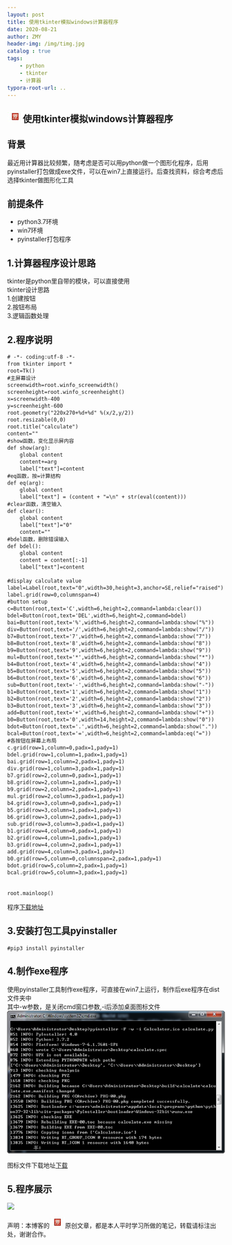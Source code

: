 ```yaml
---
layout: post
title: 使用tkinter模拟windows计算器程序
date: 2020-08-21
author: ZMY
header-img: /img/timg.jpg
catalog : true
tags:
    - python 
    - tkinter 
    - 计算器
typora-root-url: ..
---
```


## <img class="original" src='/img/original.png'>使用tkinter模拟windows计算器程序

## 背景
最近用计算器比较频繁，随考虑是否可以用python做一个图形化程序，后用pyinstaller打包做成exe文件，可以在win7上直接运行。后查找资料，综合考虑后选择tkinter做图形化工具  
## 前提条件
+ python3.7环境
+ win7环境
+ pyinstaller打包程序

## 1.计算器程序设计思路
tkinter是python里自带的模块，可以直接使用  
tkinter设计思路  
1.创建按钮  
2.按钮布局  
3.逻辑函数处理  
## 2.程序说明
```
# -*- coding:utf-8 -*-
from tkinter import *
root=Tk()
#主屏幕设计
screenwidth=root.winfo_screenwidth()
screenheight=root.winfo_screenheight()
x=screenwidth-400
y=screenheight-600
root.geometry("220x270+%d+%d" %(x/2,y/2))
root.resizable(0,0)
root.title("calculate")
content=""
#show函数，变化显示屏内容
def show(arg):
    global content
    content+=arg
    label["text"]=content
#eq函数，按=计算结构
def eq(arg):
    global content
    label["text"] = (content + "=\n" + str(eval(content)))
#clear函数，清空输入
def clear():
    global content
    label["text"]="0"
    content=""
#bdel函数，删除错误输入
def bdel():
    global content
    content = content[:-1]
    label["text"]=content

#display calculate value
label=Label(root,text="0",width=30,height=3,anchor=SE,relief="raised")
label.grid(row=0,columnspan=4)
#button setup
c=Button(root,text='C',width=6,height=2,command=lambda:clear())
bdel=Button(root,text='DEL',width=6,height=2,command=bdel)
bai=Button(root,text='%',width=6,height=2,command=lambda:show("%"))
div=Button(root,text='/',width=6,height=2,command=lambda:show("/"))
b7=Button(root,text='7',width=6,height=2,command=lambda:show("7"))
b8=Button(root,text='8',width=6,height=2,command=lambda:show("8"))
b9=Button(root,text='9',width=6,height=2,command=lambda:show("9"))
mul=Button(root,text='*',width=6,height=2,command=lambda:show("*"))
b4=Button(root,text='4',width=6,height=2,command=lambda:show("4"))
b5=Button(root,text='5',width=6,height=2,command=lambda:show("5"))
b6=Button(root,text='6',width=6,height=2,command=lambda:show("6"))
sub=Button(root,text='-',width=6,height=2,command=lambda:show("-"))
b1=Button(root,text='1',width=6,height=2,command=lambda:show("1"))
b2=Button(root,text='2',width=6,height=2,command=lambda:show("2"))
b3=Button(root,text='3',width=6,height=2,command=lambda:show("3"))
add=Button(root,text='+',width=6,height=2,command=lambda:show("+"))
b0=Button(root,text='0',width=14,height=2,command=lambda:show("0"))
bdot=Button(root,text='.',width=6,height=2,command=lambda:show("."))
bcal=Button(root,text='=',width=6,height=2,command=lambda:eq("="))
#各按钮在屏幕上布局
c.grid(row=1,column=0,padx=1,pady=1)
bdel.grid(row=1,column=1,padx=1,pady=1)
bai.grid(row=1,column=2,padx=1,pady=1)
div.grid(row=1,column=3,padx=1,pady=1)
b7.grid(row=2,column=0,padx=1,pady=1)
b8.grid(row=2,column=1,padx=1,pady=1)
b9.grid(row=2,column=2,padx=1,pady=1)
mul.grid(row=2,column=3,padx=1,pady=1)
b4.grid(row=3,column=0,padx=1,pady=1)
b5.grid(row=3,column=1,padx=1,pady=1)
b6.grid(row=3,column=2,padx=1,pady=1)
sub.grid(row=3,column=3,padx=1,pady=1)
b1.grid(row=4,column=0,padx=1,pady=1)
b2.grid(row=4,column=1,padx=1,pady=1)
b3.grid(row=4,column=2,padx=1,pady=1)
add.grid(row=4,column=3,padx=1,pady=1)
b0.grid(row=5,column=0,columnspan=2,padx=1,pady=1)
bdot.grid(row=5,column=2,padx=1,pady=1)
bcal.grid(row=5,column=3,padx=1,pady=1)


root.mainloop()
```
程序[下载地址](/code/2020-08-21/calculate.py)
## 3.安装打包工具pyinstaller  
```
#pip3 install pyinstaller
```
## 4.制作exe程序
使用pyinstaller工具制作exe程序，可直接在win7上运行，制作后exe程序在dist文件夹中  
其中-w参数，是关闭cmd窗口参数,-i后添加桌面图标文件  
![](/img/2020-08-21/2020-08-20_164318.png)  

图标文件下载地址[下载](/img/2020-08-21/Calculator.ico)  


## 5.程序展示
![](/img/2020-08-21/11.gif)

声明：本博客的<img class="original" src='/img/original.png'>原创文章，都是本人平时学习所做的笔记，转载请标注出处，谢谢合作。
